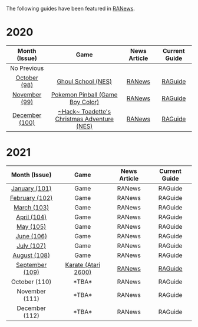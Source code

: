 The following guides have been featured in [RANews](https://news.retroachievements.org/).

# 2020

|Month (Issue)|Game|News Article|Current Guide|
|:---:|:---:|:---:|:---:|
|No Previous|
|[October (98)](https://news.retroachievements.org/issues/2020-10/)|[Ghoul School (NES)](https://retroachievements.org/game/1711)|[RANews](https://news.retroachievements.org/issues/2020-10/guide.html)|[RAGuide](Ghoul-School-(NES))|
|[November (99)](https://news.retroachievements.org/issues/2020-11/)|[Pokemon Pinball (Game Boy Color)](https://retroachievements.org/game/725)|[RANews](https://news.retroachievements.org/issues/2020-11/guide.html)|[RAGuide](Pokemon-Pinball-(Game-Boy-Color))|
|[December (100)](https://news.retroachievements.org/issues/2020-12/)|[\~Hack\~ Toadette's Christmas Adventure (NES)](https://retroachievements.org/game/9112)|[RANews](https://news.retroachievements.org/issues/2020-12/guide.html)|[RAGuide](Toadettes-Christmas-Adventure-(Hack)-(NES))|

# 2021

|Month (Issue)|Game|News Article|Current Guide|
|:---:|:---:|:---:|:---:|
|[January (101)](https://news.retroachievements.org/issues/2021-01/)|Game|RANews|RAGuide|
|[February (102)](https://news.retroachievements.org/issues/2021-02/)|Game|RANews|RAGuide|
|[March (103)](https://news.retroachievements.org/issues/2021-03/)|Game|RANews|RAGuide|
|[April (104)](https://news.retroachievements.org/issues/2021-04/)|Game|RANews|RAGuide|
|[May (105)](https://news.retroachievements.org/issues/2021-05/)|Game|RANews|RAGuide|
|[June (106)](https://news.retroachievements.org/issues/2021-06/)|Game|RANews|RAGuide|
|[July (107)](https://news.retroachievements.org/issues/2021-07/)|Game|RANews|RAGuide|
|[August (108)](https://news.retroachievements.org/issues/2021-08/)|Game|RANews|RAGuide|
|[September (109)](https://news.retroachievements.org/issues/2021-09/)|[Karate (Atari 2600)](https://retroachievements.org/game/17461)|[RANews](https://news.retroachievements.org/issues/2021-09/guide.html)|[RAGuide](Karate-(Atari-2600))|
|October (110)|\*TBA\*|RANews|RAGuide|
|November (111)|\*TBA\*|RANews|RAGuide|
|December (112)|\*TBA\*|RANews|RAGuide|